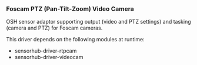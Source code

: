 ### Foscam PTZ (Pan-Tilt-Zoom) Video Camera

OSH sensor adaptor supporting output (video and PTZ settings) and tasking (camera and PTZ) for Foscam cameras.

This driver depends on the following modules at runtime:
  * sensorhub-driver-rtpcam
  * sensorhub-driver-videocam